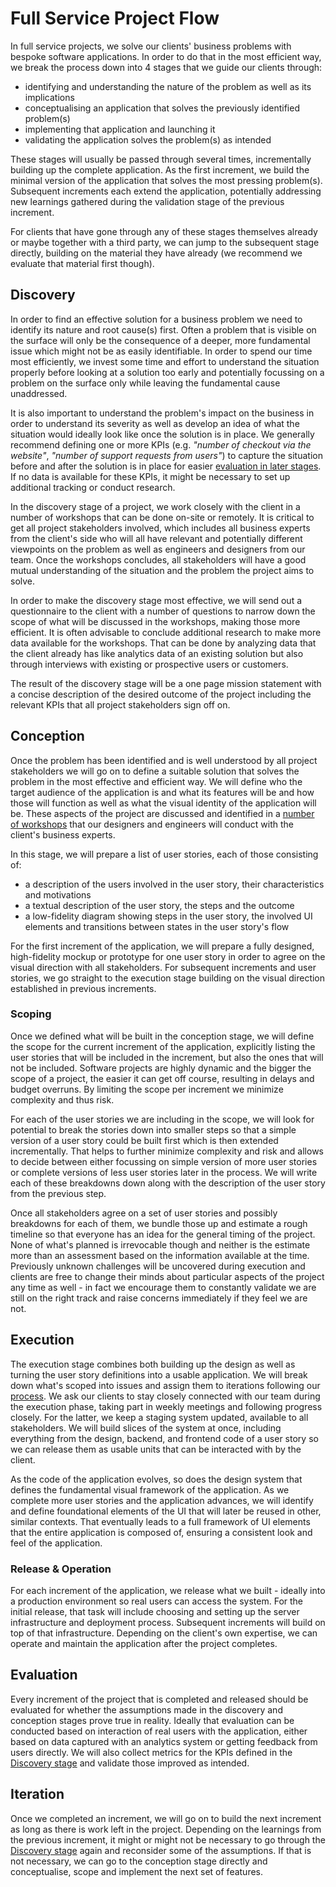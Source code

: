 # Full Service Project Flow

In full service projects, we solve our clients' business problems with bespoke
software applications. In order to do that in the most efficient way, we break
the process down into 4 stages that we guide our clients through:

- identifying and understanding the nature of the problem as well as its
  implications
- conceptualising an application that solves the previously identified
  problem(s)
- implementing that application and launching it
- validating the application solves the problem(s) as intended

These stages will usually be passed through several times, incrementally
building up the complete application. As the first increment, we build the
minimal version of the application that solves the most pressing problem(s).
Subsequent increments each extend the application, potentially addressing new
learnings gathered during the validation stage of the previous increment.

For clients that have gone through any of these stages themselves already or
maybe together with a third party, we can jump to the subsequent stage directly,
building on the material they have already (we recommend we evaluate that
material first though).

## Discovery

In order to find an effective solution for a business problem we need to
identify its nature and root cause(s) first. Often a problem that is visible on
the surface will only be the consequence of a deeper, more fundamental issue
which might not be as easily identifiable. In order to spend our time most
efficiently, we invest some time and effort to understand the situation properly
before looking at a solution too early and potentially focussing on a problem on
the surface only while leaving the fundamental cause unaddressed.

It is also important to understand the problem's impact on the business in order
to understand its severity as well as develop an idea of what the situation
would ideally look like once the solution is in place. We generally recommend
defining one or more KPIs (e.g. _"number of checkout via the website"_, _"number
of support requests from users"_) to capture the situation before and after the
solution is in place for easier [evaluation in later stages](#evaluation). If no
data is available for these KPIs, it might be necessary to set up additional
tracking or conduct research.

In the discovery stage of a project, we work closely with the client in a number
of workshops that can be done on-site or remotely. It is critical to get all
project stakeholders involved, which includes all business experts from the
client's side who will all have relevant and potentially different viewpoints on
the problem as well as engineers and designers from our team. Once the workshops
concludes, all stakeholders will have a good mutual understanding of the
situation and the problem the project aims to solve.

In order to make the discovery stage most effective, we will send out a
questionnaire to the client with a number of questions to narrow down the scope
of what will be discussed in the workshops, making those more efficient. It is
often advisable to conclude additional research to make more data available for
the workshops. That can be done by analyzing data that the client already has
like analytics data of an existing solution but also through interviews with
existing or prospective users or customers.

The result of the discovery stage will be a one page mission statement with a
concise description of the desired outcome of the project including the relevant
KPIs that all project stakeholders sign off on.

## Conception

Once the problem has been identified and is well understood by all project
stakeholders we will go on to define a suitable solution that solves the problem
in the most effective and efficient way. We will define who the target audience
of the application is and what its features will be and how those will function
as well as what the visual identity of the application will be. These aspects of
the project are discussed and identified in a
[number of workshops](../workflow/conception/) that our designers and engineers
will conduct with the client's business experts.

In this stage, we will prepare a list of user stories, each of those consisting
of:

- a description of the users involved in the user story, their characteristics
  and motivations
- a textual description of the user story, the steps and the outcome
- a low-fidelity diagram showing steps in the user story, the involved UI
  elements and transitions between states in the user story's flow

For the first increment of the application, we will prepare a fully designed,
high-fidelity mockup or prototype for one user story in order to agree on the
visual direction with all stakeholders. For subsequent increments and user
stories, we go straight to the execution stage building on the visual direction
established in previous increments.

### Scoping

Once we defined what will be built in the conception stage, we will define the
scope for the current increment of the application, explicitly listing the user
stories that will be included in the increment, but also the ones that will not
be included. Software projects are highly dynamic and the bigger the scope of a
project, the easier it can get off course, resulting in delays and budget
overruns. By limiting the scope per increment we minimize complexity and thus
risk.

For each of the user stories we are including in the scope, we will look for
potential to break the stories down into smaller steps so that a simple version
of a user story could be built first which is then extended incrementally. That
helps to further minimize complexity and risk and allows to decide between
either focussing on simple version of more user stories or complete versions of
less user stories later in the process. We will write each of these breakdowns
down along with the description of the user story from the previous step.

Once all stakeholders agree on a set of user stories and possibly breakdowns for
each of them, we bundle those up and estimate a rough timeline so that everyone
has an idea for the general timing of the project. None of what's planned is
irrevocable though and neither is the estimate more than an assessment based on
the information available at the time. Previously unknown challenges will be
uncovered during execution and clients are free to change their minds about
particular aspects of the project any time as well - in fact we encourage them
to constantly validate we are still on the right track and raise concerns
immediately if they feel we are not.

## Execution

The execution stage combines both building up the design as well as turning the
user story definitions into a usable application. We will break down what's
scoped into issues and assign them to iterations following our
[process](../process/). We ask our clients to stay closely connected with our
team during the execution phase, taking part in weekly meetings and following
progress closely. For the latter, we keep a staging system updated, available to
all stakeholders. We will build slices of the system at once, including
everything from the design, backend, and frontend code of a user story so we can
release them as usable units that can be interacted with by the client.

As the code of the application evolves, so does the design system that defines
the fundamental visual framework of the application. As we complete more user
stories and the application advances, we will identify and define foundational
elements of the UI that will later be reused in other, similar contexts. That
eventually leads to a full framework of UI elements that the entire application
is composed of, ensuring a consistent look and feel of the application.

### Release & Operation

For each increment of the application, we release what we built - ideally into a
production environment so real users can access the system. For the initial
release, that task will include choosing and setting up the server
infrastructure and deployment process. Subsequent increments will build on top
of that infrastructure. Depending on the client's own expertise, we can operate
and maintain the application after the project completes.

## Evaluation

Every increment of the project that is completed and released should be
evaluated for whether the assumptions made in the discovery and conception
stages prove true in reality. Ideally that evaluation can be conducted based on
interaction of real users with the application, either based on data captured
with an analytics system or getting feedback from users directly. We will also
collect metrics for the KPIs defined in the [Discovery stage](#discovery) and
validate those improved as intended.

## Iteration

Once we completed an increment, we will go on to build the next increment as
long as there is work left in the project. Depending on the learnings from the
previous increment, it might or might not be necessary to go through the
[Discovery stage](#discovery) again and reconsider some of the assumptions. If
that is not necessary, we can go to the conception stage directly and
conceptualise, scope and implement the next set of features.
